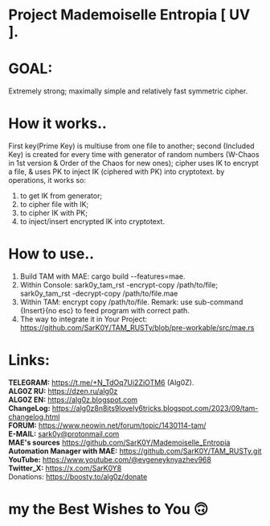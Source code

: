 # Project Mademoiselle Entropia [ UV ].
# GOAL:

Extremely strong; maximally simple and relatively fast symmetric cipher.
# How it works..
First key(Prime Key) is multiuse from one file to another; second (Included Key) is created for every time with  generator of random numbers (W-Chaos in 1st version & Order of the Chaos for new ones); cipher uses IK  to encrypt a file, & uses PK to inject IK (ciphered with PK) into cryptotext.  by operations, it works so:

1. to get IK from generator;
2. to cipher file with IK;
3. to cipher IK with PK;
4. to inject/insert encrypted IK into cryptotext.

# How to use..
  1. Build TAM with MAE: cargo build --features=mae.
  2. Within Console: sark0y_tam_rst -encrypt-copy /path/to/file; sark0y_tam_rst -decrypt-copy /path/to/file.mae
  3. Within TAM: encrypt copy /path/to/file. Remark: use sub-command {Insert}{no esc} to feed program with correct path.
  4. The way to integrate it in Your Project: https://github.com/SarK0Y/TAM_RUSTy/blob/pre-workable/src/mae.rs

 # Links: <br>
 <b>TELEGRAM:</b> https://t.me/+N_TdOq7Ui2ZiOTM6 (Alg0Z). <br>
 <b>ALG0Z RU:</b> https://dzen.ru/alg0z <br>
 <b>ALG0Z EN:</b> https://alg0z.blogspot.com <br>
 <b>ChangeLog:</b> https://alg0z8n8its9lovely6tricks.blogspot.com/2023/09/tam-changelog.html <br>
 <b>FORUM:</b> https://www.neowin.net/forum/topic/1430114-tam/ <br>
 <b>E-MAIL:</b> sark0y@protonmail.com <br>
 <b>MAE's sources</b> https://github.com/SarK0Y/Mademoiselle_Entropia <br>
 <b>Automation Manager with MAE:</b> https://github.com/SarK0Y/TAM_RUSTy.git <br>
 <b>YouTube:</b> https://www.youtube.com/@evgeneyknyazhev968 <br>
 <b>Twitter_X:</b> https://x.com/SarK0Y8 <br>
 Donations: https://boosty.to/alg0z/donate <br>
 
# my the Best Wishes to You 🙃
